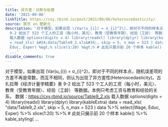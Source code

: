 ```yaml
---
title: 异方差：诊断与处理
date: '2021-09-06'
linkTitle: https://cxy.rbind.io/post/2021/09/06/heteroscedasticity/
source: 首页 on 楚新元
description: '对于模型，如果出现 \(Var(u_{i}) = σ_{i}^2\)，即对于不同的样本点，随机误差项的方差不再是常数，而互不相同，则认为出现了异方差性(Heteroscedasticity)。古扎拉蒂《经济计量学精要》表
  9-2 给出了 523 个工人的工资（每小时，美元）、教育（受教育年限）、经验（工龄） 等数据。本例只考虑工资与教育和经验的关系。 数据：https://cxy.rbind.io/source/Table9_2.xls
  载入数据 options(digits = 4) library(readxl) library(dplyr) library(kableExtra) data
  = read_xls( &#34;data/Table9_2.xls&#34;, skip = 5, n_max = 523 ) data %&gt;% select(Wage,
  Educ, Exper) %&gt;% slice(1:20) %&gt;% # 此处只展示前 20 个样本 kable() %&gt;% kable_styling(
  ...'
disable_comments: true
---
```

对于模型，如果出现 \(Var(u_{i}) = σ_{i}^2\)，即对于不同的样本点，随机误差项的方差不再是常数，而互不相同，则认为出现了异方差性(Heteroscedasticity)。古扎拉蒂《经济计量学精要》表 9-2 给出了 523 个工人的工资（每小时，美元）、教育（受教育年限）、经验（工龄） 等数据。本例只考虑工资与教育和经验的关系。 数据：https://cxy.rbind.io/source/Table9_2.xls 载入数据 options(digits = 4) library(readxl) library(dplyr) library(kableExtra) data = read_xls( &#34;data/Table9_2.xls&#34;, skip = 5, n_max = 523 ) data %&gt;% select(Wage, Educ, Exper) %&gt;% slice(1:20) %&gt;% # 此处只展示前 20 个样本 kable() %&gt;% kable_styling( ...